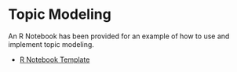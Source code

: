 # Topic Modeling

An R Notebook has been provided for an example of how to use and implement topic modeling.

- [R Notebook Template](./topic_modeling_template.Rmd)
